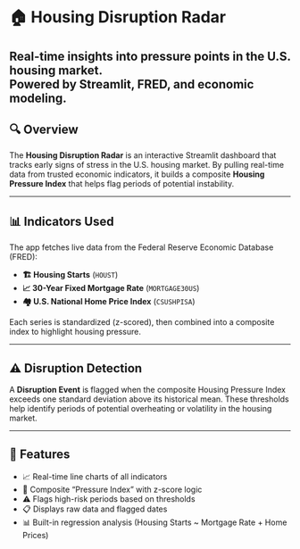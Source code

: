 # 🏠 Housing Disruption Radar

**Real-time insights into pressure points in the U.S. housing market.**  
Powered by Streamlit, FRED, and economic modeling.
---

## 🔍 Overview

The **Housing Disruption Radar** is an interactive Streamlit dashboard that tracks early signs of stress in the U.S. housing market. By pulling real-time data from trusted economic indicators, it builds a composite **Housing Pressure Index** that helps flag periods of potential instability.

---

## 📊 Indicators Used

The app fetches live data from the Federal Reserve Economic Database (FRED):

- **🏗 Housing Starts** (`HOUST`)  
- **📈 30-Year Fixed Mortgage Rate** (`MORTGAGE30US`)  
- **🏘 U.S. National Home Price Index** (`CSUSHPISA`)

Each series is standardized (z-scored), then combined into a composite index to highlight housing pressure.

---

## ⚠️ Disruption Detection

A **Disruption Event** is flagged when the composite Housing Pressure Index exceeds one standard deviation above its historical mean. These thresholds help identify periods of potential overheating or volatility in the housing market.

---

## 🚀 Features

- 📈 Real-time line charts of all indicators  
- 🧮 Composite “Pressure Index” with z-score logic  
- ⚠️ Flags high-risk periods based on thresholds  
- 📋 Displays raw data and flagged dates  
- 📊 Built-in regression analysis (Housing Starts ~ Mortgage Rate + Home Prices)
